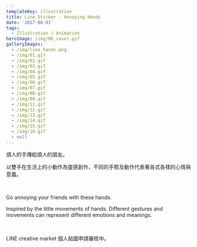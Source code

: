 ```yaml
---
templateKey: illustration
title: Line Sticker - Annoying Hands
date: '2017-08-01'
tags:
  - Illustration / Animation
heroImage: /img/06_cover.gif
galleryImages:
  - /img/line_hands.png
  - /img/01.gif
  - /img/02.gif
  - /img/03.gif
  - /img/04.gif
  - /img/05.gif
  - /img/06.gif
  - /img/07.gif
  - /img/08.gif
  - /img/09.gif
  - /img/11.gif
  - /img/12.gif
  - /img/13.gif
  - /img/14.gif
  - /img/15.gif
  - /img/16.gif
  - null
---
```

煩人的手傳給煩人的朋友。

以雙手在生活上的小動作為靈感創作，不同的手勢及動作代表著各式各樣的心情與意義。

<br/>

Go annoying your friends with these hands.

Inspired by the little movements of hands. Different gestures and movements can represent different emotions and meanings.

<br/>

LINE creative market 個人貼圖申請審核中。
